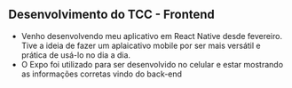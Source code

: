 ## Desenvolvimento do TCC - Frontend

- Venho desenvolvendo meu aplicativo em React Native desde fevereiro. Tive a ideia de fazer um aplaicativo mobile por ser mais versátil e prática de usá-lo no dia a dia.
- O Expo foi utilizado para ser desenvolvido no celular e estar mostrando as informações corretas vindo do back-end



